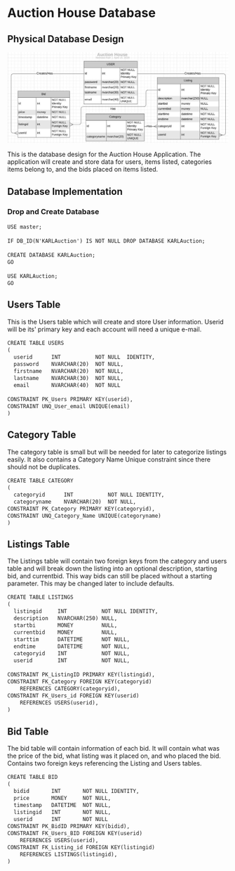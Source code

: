 # Auction House Database

## Physical Database Design
![Physical Database Design](AuctionsPhysicalDesign.JPG)

This is the database design for the Auction House Application.
The application will create and store data for users, items listed, categories
items belong to, and the bids placed on items listed.

## Database Implementation
### Drop and Create Database
```
USE master;

IF DB_ID(N'KARLAuction') IS NOT NULL DROP DATABASE KARLAuction;

CREATE DATABASE KARLAuction;
GO

USE KARLAuction;
GO
```

## Users Table
This is the Users table which will create and store User information.
Userid will be its' primary key and each account will need a unique e-mail.
```
CREATE TABLE USERS
(
  userid      INT           NOT NULL  IDENTITY,
  password    NVARCHAR(20)  NOT NULL,
  firstname   NVARCHAR(20)  NOT NULL,
  lastname    NVARCHAR(30)  NOT NULL,
  email	      NVARCHAR(40)  NOT NULL
  
CONSTRAINT PK_Users PRIMARY KEY(userid),
CONSTRAINT UNQ_User_email UNIQUE(email)
)
```

## Category Table
The category table is small but will be needed for later to
categorize listings easily. It also contains a Category Name Unique constraint since
there should not be duplicates.
```
CREATE TABLE CATEGORY
(
  categoryid      INT           NOT NULL IDENTITY,
  categoryname    NVARCHAR(20)  NOT NULL,
CONSTRAINT PK_Category PRIMARY KEY(categoryid),
CONSTRAINT UNQ_Category_Name UNIQUE(categoryname)
)
```

## Listings Table
The Listings table will contain two foreign keys from the category and users table and will
break down the listing into an optional description, starting bid, and currentbid. This way
bids can still be placed without a starting parameter. This may be changed later to include defaults.
```
CREATE TABLE LISTINGS
(
  listingid     INT           NOT NULL IDENTITY,
  description   NVARCHAR(250) NULL,
  startbi       MONEY         NULL,
  currentbid    MONEY         NULL,
  starttim      DATETIME      NOT NULL,
  endtime       DATETIME      NOT NULL,
  categoryid    INT           NOT NULL,
  userid        INT           NOT NULL,

CONSTRAINT PK_ListingID PRIMARY KEY(listingid),
CONSTRAINT FK_Category FOREIGN KEY(categoryid)
    REFERENCES CATEGORY(categoryid),
CONSTRAINT FK_Users_id FOREIGN KEY(userid)
    REFERENCES USERS(userid),
)
```
## Bid Table

The bid table will contain information of each bid. It will contain what was the price of the bid,
what listing was it placed on, and who placed the bid. Contains two foreign keys referencing the Listing and Users tables.
```
CREATE TABLE BID
(
  bidid       INT       NOT NULL IDENTITY,
  price       MONEY		NOT NULL,
  timestamp   DATETIME  NOT NULL,
  listingid   INT		NOT NULL,
  userid      INT		NOT NULL
CONSTRAINT PK_BidID PRIMARY KEY(bidid),
CONSTRAINT FK_Users_BID FOREIGN KEY(userid)
    REFERENCES USERS(userid),
CONSTRAINT FK_Listing_id FOREIGN KEY(listingid)
    REFERENCES LISTINGS(listingid),
)
```
